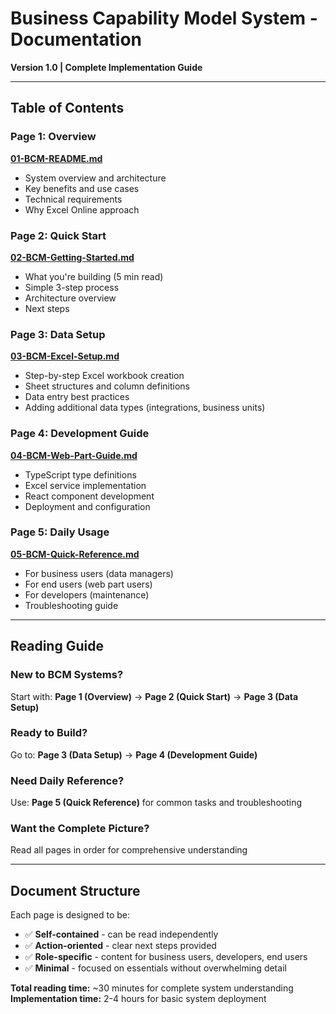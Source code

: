 # Business Capability Model System - Documentation

**Version 1.0 | Complete Implementation Guide**

---

## Table of Contents

### **Page 1: Overview**
**[01-BCM-README.md](./01-BCM-README.md)**
- System overview and architecture
- Key benefits and use cases
- Technical requirements
- Why Excel Online approach

### **Page 2: Quick Start**  
**[02-BCM-Getting-Started.md](./02-BCM-Getting-Started.md)**
- What you're building (5 min read)
- Simple 3-step process
- Architecture overview
- Next steps

### **Page 3: Data Setup**
**[03-BCM-Excel-Setup.md](./03-BCM-Excel-Setup.md)**
- Step-by-step Excel workbook creation
- Sheet structures and column definitions
- Data entry best practices
- Adding additional data types (integrations, business units)

### **Page 4: Development Guide**
**[04-BCM-Web-Part-Guide.md](./04-BCM-Web-Part-Guide.md)**
- TypeScript type definitions
- Excel service implementation
- React component development
- Deployment and configuration

### **Page 5: Daily Usage**
**[05-BCM-Quick-Reference.md](./05-BCM-Quick-Reference.md)**
- For business users (data managers)
- For end users (web part users)  
- For developers (maintenance)
- Troubleshooting guide

---

## Reading Guide

### **New to BCM Systems?**
Start with: **Page 1 (Overview)** → **Page 2 (Quick Start)** → **Page 3 (Data Setup)**

### **Ready to Build?**
Go to: **Page 3 (Data Setup)** → **Page 4 (Development Guide)**

### **Need Daily Reference?**
Use: **Page 5 (Quick Reference)** for common tasks and troubleshooting

### **Want the Complete Picture?**
Read all pages in order for comprehensive understanding

---

## Document Structure

Each page is designed to be:
- ✅ **Self-contained** - can be read independently
- ✅ **Action-oriented** - clear next steps provided
- ✅ **Role-specific** - content for business users, developers, end users
- ✅ **Minimal** - focused on essentials without overwhelming detail

**Total reading time:** ~30 minutes for complete system understanding  
**Implementation time:** 2-4 hours for basic system deployment